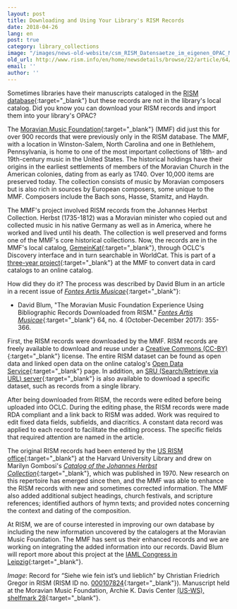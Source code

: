 ```yaml
---
layout: post
title: Downloading and Using Your Library's RISM Records
date: 2018-04-26
lang: en
post: true
category: library_collections
image: "/images/news-old-website/csm_RISM_Datensaetze_im_eigenen_OPAC_MMF_a4818b352a.jpg"
old_url: http://www.rism.info/en/home/newsdetails/browse/22/article/64/downloading-and-using-your-librarys-rism-records.html
email: ''
author: ''
---
```


Sometimes libraries have their manuscripts cataloged in the [RISM database](https://opac.rism.info/){:target="_blank"} but these records are not in the library's local catalog. Did you know you can download your RISM records and import them into your library's OPAC?

The [Moravian Music Foundation](http://moravianmusic.org/){:target="_blank"} (MMF) did just this for over 900 records that were previously only in the RISM database. The MMF, with a location in Winston-Salem, North Carolina and one in Bethlehem, Pennsylvania, is home to one of the most important collections of 18th- and 19th-century music in the United States. The historical holdings have their origins in the earliest settlements of members of the Moravian Church in the American colonies, dating from as early as 1740. Over 10,000 items are preserved today. The collection consists of music by Moravian composers but is also rich in sources by European composers, some unique to the MMF. Composers include the Bach sons, Hasse, Stamitz, and Haydn.

The MMF's project involved RISM records from the Johannes Herbst Collection. Herbst (1735-1812) was a Moravian minister who copied out and collected music in his native Germany as well as in America, where he worked and lived until his death. The collection is well preserved and forms one of the MMF's core historical collections. Now, the records are in the MMF's local catalog, [GemeinKat](http://moravianmusic.org/gemeinkat-catalog/){:target="_blank"}, through OCLC's Discovery interface and in turn searchable in WorldCat. This is part of a [three-year project](https://www.oclc.org/en/member-stories/moravian.html){:target="_blank"} at the MMF to convert data in card catalogs to an online catalog.

How did they do it? The process was described by David Blum in an article in a recent issue of [_Fontes Artis Musicae_](http://www.iaml.info/fontes-artis-musicae){:target="_blank"}:

- David Blum, "The Moravian Music Foundation Experience Using Bibliographic Records Downloaded from RISM." [_Fontes Artis Musicae_](https://muse.jhu.edu/article/680345){:target="_blank"} 64, no. 4 (October-December 2017): 355-366.

First, the RISM records were downloaded by the MMF. RISM records are freely available to download and reuse under a [Creative Commons (CC-BY)](http://creativecommons.org/licenses/by/3.0/){:target="_blank"} license. The entire RISM dataset can be found as open data and linked open data on the online catalog's [Open Data Service](https://opac.rism.info/index.php?id=8&L=1){:target="_blank"} page. In addition, an [SRU (Search/Retrieve via URL) server](https://github.com/rism-ch/muscat/wiki/SRU){:target="_blank"} is also available to download a specific dataset, such as records from a single library.

After being downloaded from RISM, the records were edited before being uploaded into OCLC. During the editing phase, the RISM records were made RDA compliant and a link back to RISM was added. Work was required to edit fixed data fields, subfields, and diacritics. A constant data record was applied to each record to facilitate the editing process. The specific fields that required attention are named in the article.

The original RISM records had been entered by the [US RISM office](https://library.harvard.edu/libraries/loeb-music#rism){:target="_blank"} at the Harvard University Library and drew on Marilyn Gombosi's [_Catalog of the Johannes Herbst Collection_](http://www.worldcat.org/oclc/908266279){:target="_blank"}, which was published in 1970. New research on this repertoire has emerged since then, and the MMF was able to enhance the RISM records with new and sometimes corrected information. The MMF also added additional subject headings, church festivals, and scripture references; identified authors of hymn texts; and provided notes concerning the context and dating of the composition.

At RISM, we are of course interested in improving our own database by including the new information uncovered by the catalogers at the Moravian Music Foundation. The MMF has sent us their enhanced records and we are working on integrating the added information into our records. David Blum will report more about this project at the [IAML Congress in Leipzig](http://iaml2018.info/programme/){:target="_blank"}.

_Image_: Record for “Siehe wie fein ist’s und lieblich” by Christian Friedrich Gregor in RISM (RISM ID no. [000107824](https://opac.rism.info/search?id=000107824&Language=en){:target="_blank"}). Manuscript held at the Moravian Music Foundation, Archie K. Davis Center [(US-WS), shelfmark 28](https://moravianmusic.on.worldcat.org/oclc/932481449){:target="_blank"}.
